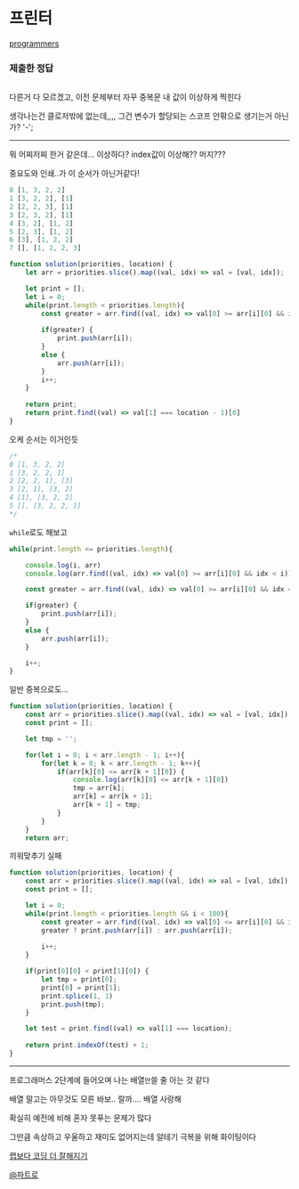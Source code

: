 # 프린터

[programmers](https://programmers.co.kr/learn/courses/30/lessons/42587)

### 제출한 정답

```js
```

다른거 다 모르겠고, 이전 문제부터 자꾸 중복문 내 값이 이상하게 찍힌다

생각나는건 클로저밖에 없는데,,,, 그건 변수가 할당되는 스코프 안팎으로 생기는거 아닌가? '-';

---

뭐 어찌저찌 한거 같은데... 이상하다? index값이 이상해?? 머지???

중요도와 인쇄..가 이 순서가 아닌거같다!
```js
0 [1, 3, 2, 2]
1 [3, 2, 2], [1]
2 [2, 2, 3], [1]
3 [2, 3, 2], [1]
4 [3, 2], [1, 2]
5 [2, 3], [1, 2]
6 [3], [1, 2, 2]
7 [], [1, 2, 2, 3]
```

```js
function solution(priorities, location) {
    let arr = priorities.slice().map((val, idx) => val = [val, idx]);

    let print = [];
    let i = 0;
    while(print.length < priorities.length){
        const greater = arr.find((val, idx) => val[0] >= arr[i][0] && idx < i);
        
        if(greater) {
            print.push(arr[i]);
        }
        else {
            arr.push(arr[i]);
        }
        i++;
    }
    
    return print;
    return print.find((val) => val[1] === location - 1)[0]
}
```

오케 순서는 이거인듯 

```js
/*
0 [1, 3, 2, 2]
1 [3, 2, 2, 1]
2 [2, 2, 1], [3]
3 [2, 1], [3, 2]
4 [1], [3, 2, 2]
5 [], [3, 2, 2, 1]
*/
```

`while`로도 해보고
```js
while(print.length <= priorities.length){

    console.log(i, arr)
    console.log(arr.find((val, idx) => val[0] >= arr[i][0] && idx < i))

    const greater = arr.find((val, idx) => val[0] >= arr[i][0] && idx < i);

    if(greater) {
        print.push(arr[i]);
    }
    else {
        arr.push(arr[i]);
    }

    i++;
}
```

일반 중복으로도...
```js
function solution(priorities, location) {
    const arr = priorities.slice().map((val, idx) => val = [val, idx]);
    const print = [];

    let tmp = '';

    for(let i = 0; i < arr.length - 1; i++){
        for(let k = 0; k < arr.length - 1; k++){
            if(arr[k][0] <= arr[k + 1][0]) {
                console.log(arr[k][0] <= arr[k + 1][0])
                tmp = arr[k];
                arr[k] = arr[k + 1];
                arr[k + 1] = tmp;
            }
        }   
    }
    return arr;
```

끼워맞추기 실패
```js
function solution(priorities, location) {
    const arr = priorities.slice().map((val, idx) => val = [val, idx]);
    const print = [];

    let i = 0;
    while(print.length < priorities.length && i < 100){
        const greater = arr.find((val, idx) => val[0] <= arr[i][0] && idx < i);
        greater ? print.push(arr[i]) : arr.push(arr[i]);
        
        i++;
    }

    if(print[0][0] < print[1][0]) {
        let tmp = print[0];
        print[0] = print[1];
        print.splice(1, 1)
        print.push(tmp);
    }

    let test = print.find((val) => val[1] === location);
    
    return print.indexOf(test) + 1;
}
```

---

프로그래머스 2단계에 들어오며 나는 배열`만`쓸 줄 아는 것 같다

배열 말고는 아무것도 모른 바보.. 랄까.... 배열 사랑해

확실히 예전에 비해 혼자 못푸는 문제가 많다

그만큼 속상하고 우울하고 재미도 없어지는데 알테기 극복을 위해 화이팅이다

[랩보다 코딩 더 잘해지기](https://laycoder.tistory.com/207)

[@파트로](https://ghost4551.tistory.com/114)